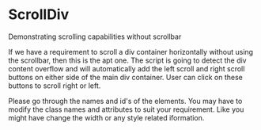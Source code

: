 # ScrollDiv
Demonstrating scrolling capabilities without scrollbar

If we have a requirement to scroll a div container horizontally without using the scrollbar, then this is the apt one. The script is going to
detect the div content overflow and will automatically add the left scroll and right scroll buttons on either side of the main div
container. User can click on these buttons to scroll right or left.

Please go through the names and id's of the elements. You may have to modify the class names and attributes to suit your requirement. Like you might have change the width or any style related iformation. 
